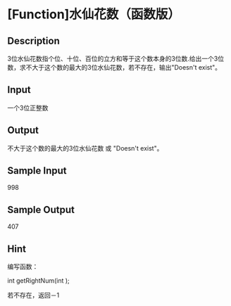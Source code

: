 # [Function]水仙花数（函数版）

## Description

3位水仙花数指个位、十位、百位的立方和等于这个数本身的3位数.给出一个3位数，求不大于这个数的最大的3位水仙花数，若不存在，输出"Doesn't exist"。


## Input

一个3位正整数

## Output

不大于这个数的最大的3位水仙花数 或 "Doesn't exist"。

## Sample Input

998

## Sample Output

407
## Hint

编写函数：

int getRightNum(int );

若不存在，返回－1
